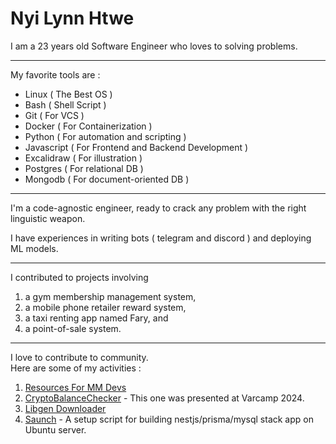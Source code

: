 # Nyi Lynn Htwe


 I am a 23 years old Software Engineer who loves to solving problems.

---

 My favorite tools are :
 * Linux ( The Best OS )
 * Bash ( Shell Script )
 * Git ( For VCS )
 * Docker ( For Containerization )
 * Python ( For automation and scripting )
 * Javascript ( For Frontend and Backend Development )
 * Excalidraw ( For illustration )
 * Postgres ( For relational DB )
 * Mongodb ( For document-oriented DB )
  
---

I'm a code-agnostic engineer, ready to crack any problem with the right linguistic weapon.

I have experiences in writing bots ( telegram and discord ) and deploying ML models.

---

I contributed to projects involving 
1. a gym membership management system, 
2. a mobile phone retailer reward system, 
3. a taxi renting app named Fary, and 
4. a point-of-sale system.

---

I love to contribute to community.
<br>
Here are some of my activities :
1. [Resources For MM Devs](https://github.com/lynnmeanslight/resources-for-mm-dev)
2. [CryptoBalanceChecker](https://github.com/lynnmeanslight/CryptoBalanceChecker) - This one was presented at Varcamp 2024.
3. [Libgen Downloader](https://github.com/lynnmeanslight/sarphatmalay)
4. [Saunch](https://github.com/lynnmeanslight/swanch) - A setup script for building nestjs/prisma/mysql stack app on Ubuntu server.